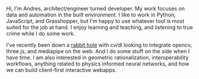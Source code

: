 Hi, I'm Andres, architect/engineer turned developer. My work focuses on data and automation in the built environment. I like to work in Python, JavaScript, and Grasshopper, but I'm happy to use whatever tool is most suited for the job at hand. I enjoy learning and teaching, and listening to true crime while I do some work.

I've recently been down a [rabbit hole](https://github.com/ronmaccms/threejs-games) with cv/dl looking to integrate opencv, three.js, and mediapipe on the web. And I do some stuff on the side when I have time. I am also interested in geometric rationalization, interoperability workflows, anything related to physics informed neural networks, and how we can build client-first interactive webapps.
